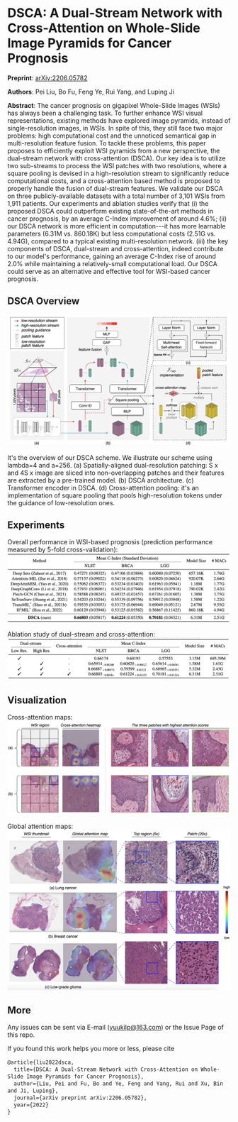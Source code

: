 # DSCA: A Dual-Stream Network with Cross-Attention on Whole-Slide Image Pyramids for Cancer Prognosis

**Preprint**: [arXiv:2206.05782](https://arxiv.org/abs/2206.05782)

**Authors**: Pei Liu, Bo Fu, Feng Ye, Rui Yang, and Luping Ji

**Abstract**: The cancer prognosis on gigapixel Whole-Slide Images (WSIs) has always been a challenging task. To further enhance WSI visual representations, existing methods have explored image pyramids, instead of single-resolution images, in WSIs. In spite of this, they still face two major problems: high computational cost and the unnoticed semantical gap in multi-resolution feature fusion. To tackle these problems, this paper proposes to efficiently exploit WSI pyramids from a new perspective, the dual-stream network with cross-attention (DSCA). Our key idea is to utilize two sub-streams to process the WSI patches with two resolutions, where a square pooling is devised in a high-resolution stream to significantly reduce computational costs, and a cross-attention based method is proposed to properly handle the fusion of dual-stream features. We validate our DSCA on three publicly-available datasets with a total number of 3,101 WSIs from 1,911 patients. Our experiments and ablation studies verify that (i) the proposed DSCA could outperform existing state-of-the-art methods in cancer prognosis, by an average C-Index improvement of around 4.6%; (ii) our DSCA network is more efficient in computation---it has more learnable parameters (6.31M vs. 860.18K) but less computational costs (2.51G vs. 4.94G), compared to a typical existing multi-resolution network. (iii) the key components of DSCA, dual-stream and cross-attention, indeed contribute to our model's performance, gaining an average C-Index rise of around 2.0% while maintaining a relatively-small computational load. Our DSCA could serve as an alternative and effective tool for WSI-based cancer prognosis.

## DSCA Overview
![DSCA Overview](./doc/dsca-arch.png)

It's the overview of our DSCA scheme. We illustrate our scheme using lambda=4 and a=256. (a) Spatially-aligned dual-resolution patching: S x and 4S x image are sliced into non-overlapping patches and their features are extracted by a pre-trained model. (b) DSCA architecture. (c) Transformer encoder in DSCA. (d) Cross-attention pooling: it's an implementation of square pooling that pools high-resolution tokens under the guidance of low-resolution ones.

## Experiments
Overall performance in WSI-based prognosis (prediction performance measured by 5-fold cross-validation):
![res-cmp](./doc/res-cmp.png)

Ablation study of dual-stream and cross-attention:
![res-ablation](./doc/res-ablation.png)

## Visualization
Cross-attention maps:
![vis-cap](./doc/vis-cap.png)

Global attention maps:
![vis-gap](./doc/vis-gap.png)

## More

Any issues can be sent via E-mail (yuukilp@163.com) or the Issue Page of this repo.

If you found this work helps you more or less, please cite 
```
@article{liu2022dsca,
  title={DSCA: A Dual-Stream Network with Cross-Attention on Whole-Slide Image Pyramids for Cancer Prognosis},
  author={Liu, Pei and Fu, Bo and Ye, Feng and Yang, Rui and Xu, Bin and Ji, Luping},
  journal={arXiv preprint arXiv:2206.05782},
  year={2022}
}
```
